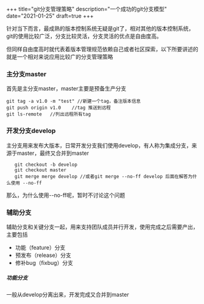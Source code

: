 +++
title="git分支管理策略"
description="一个成功的git分支模型"
date="2021-01-25"
draft=true
+++

针对当下而言，最成熟的版本控制系统无疑是git了，相对其他的版本控制系统，git的使用比较广泛，分支比较灵活，分支灵活的优点是自由度高。

但同样自由度高时就代表着版本管理规范依赖自己或者社区探索，以下所要讲述的就是一个相对来说应用比较广的分支管理策略

### 主分支master
首先是主分支master，master主要是预备生产分支

```shell
git tag -a v1.0 -m "test" //新建一个tag，备注版本信息
git push origin v1.0    //tag 推送到远程
git ls-remote   //列出远程所有tag
```

### 开发分支develop
主分支用来发布大版本，日常开发分支我们使用develop，有人称为集成分支，来源于master，最终又合并到master

```
   git checkout -b develop 
   git checkout master 
   git merge merge develop //或者git merge --no-ff develop 后面在解答为什么使用 --no-ff
```

那么，为什么使用--no-ff呢，暂时不讨论这个问题

### 辅助分支
辅助分支和关键分支一起，用来支持团队成员并行开发，使用完成之后需要产出，主要包括
- 功能（feature）分支
- 预发布（release）分支
- 修补bug（fixbug）分支

##### 功能分支
一般从develop分离出来，开发完成又合并到master






